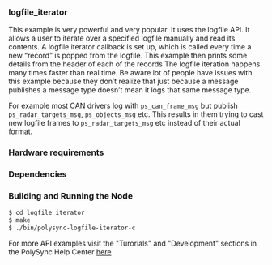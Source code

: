 ### logfile_iterator
This example is very powerful and very popular. It uses the logfile API.
It allows a user to iterate over a specified logfile manually and read its contents.
A logfile iterator callback is set up, which is called every time a new “record” is popped from the logfile. 
This example then prints some details from the header of each of the records
The logfile iteration happens many times faster than real time.
Be aware lot of people have issues with this example because they don’t realize that just because a message publishes 
a message type doesn’t mean it logs that same message type. 

For example most CAN drivers log with `ps_can_frame_msg` but publish `ps_radar_targets_msg`, `ps_objects_msg` etc. 
This results in them trying to cast new logfile frames to `ps_radar_targets_msg` etc instead of their actual format.

### Hardware requirements

### Dependencies


### Building and Running the Node
```bash
$ cd logfile_iterator
$ make
$ ./bin/polysync-logfile-iterator-c 
```

For more API examples visit the "Turorials" and "Development" sections in the PolySync Help Center [here](https://help.polysync.io/articles/)
